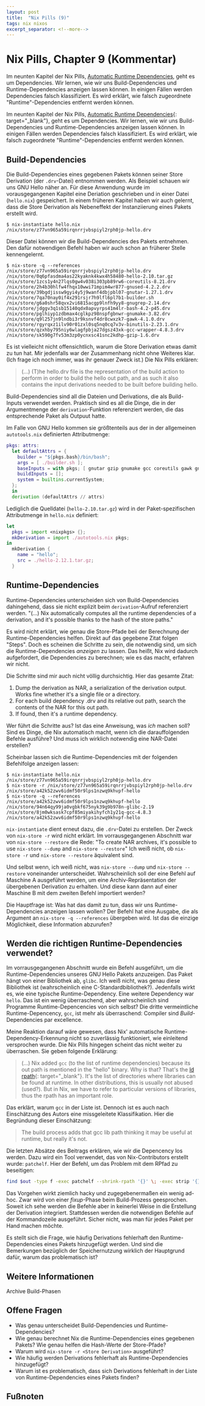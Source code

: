 ```yaml
---
layout: post
title:  "Nix Pills (9)"
tags: nix nixos
excerpt_separator: <!--more-->
---
```


# Nix Pills, Chapter 9 (Kommentar)
<div class="hide-excerpt">
Im neunten Kapitel der Nix Pills, <a href="https://nixos.org/guides/nix-pills/automatic-runtime-dependencies" target="_blank">Automatic Runtime Dependencies</a>, geht es um Dependencies. Wir lernen, wie wir uns Build-Dependencies und Runtime-Dependencies anzeigen lassen können. In einigen Fällen werden Dependencies falsch klassifiziert. Es wird erklärt, wie falsch zugeordnete "Runtime"-Dependencies entfernt werden können.
</div>
<!--more-->

Im neunten Kapitel der Nix Pills, [Automatic Runtime Dependencies](https://nixos.org/guides/nix-pills/automatic-runtime-dependencies){: target="_blank"}, geht es um Dependencies. Wir lernen, wie wir uns Build-Dependencies und Runtime-Dependencies anzeigen lassen können. In einigen Fällen werden Dependencies falsch klassifiziert. Es wird erklärt, wie falsch zugeordnete "Runtime"-Dependencies entfernt werden können.

## Build-Dependencies
Die Build-Dependencies eines gegebenen Pakets können seiner Store Derivation (der `.drv`-Datei) entnommen werden. Als Beispiel schauen wir uns GNU Hello näher an. Für diese Anwendung wurde im vorausgegangenen Kapitel eine Deriation geschrieben und in einer Datei (`hello.nix`) gespeichert. In einem früheren Kapitel haben wir auch gelernt, dass die Store Derivation als Nebeneffekt der Instanziierung eines Pakets erstellt wird.
```
$ nix-instantiate hello.nix
/nix/store/z77vn965a59irqnrrjvbspiyl2rph0jp-hello.drv
```

Dieser Datei können wir die Build-Dependencies des Pakets entnehmen. Den dafür notwendigen Befehl haben wir auch schon an früherer Stelle kennengelernt.
```
$ nix-store -q --references /nix/store/z77vn965a59irqnrrjvbspiyl2rph0jp-hello.drv
/nix/store/0q6pfasdma4as22kyaknk4kwx4h58480-hello-2.10.tar.gz
/nix/store/1zcs1y4n27lqs0gw4v038i303pb89rw6-coreutils-8.21.drv
/nix/store/2h4b30hlfw4fhqx10wwi71mpim4wr877-gnused-4.2.2.drv
/nix/store/39bgdjissw9gyi4y5j9wanf4dbjpbl07-gnutar-1.27.1.drv
/nix/store/7qa70nay0if4x291rsjr7h9lfl6pl7b1-builder.sh
/nix/store/g6a0shr58qvx2vi6815acgp9lnfh9yy8-gnugrep-2.14.drv
/nix/store/jdggv3q1sb15140qdx0apvyrps41m4lr-bash-4.2-p45.drv
/nix/store/pglhiyp1zdbmax4cglkpz98nspfgbnwr-gnumake-3.82.drv
/nix/store/q9l257jn9lndbi3r9ksnvf4dr8cwxzk7-gawk-4.1.0.drv
/nix/store/rgyrqxz1ilv90r01zxl0sq5nq0cq7v3v-binutils-2.23.1.drv
/nix/store/qzxhby795niy6wlagfpbja27dgsz43xk-gcc-wrapper-4.8.3.drv
/nix/store/sk590g7fv53m3zp0ycnxsc41snc2kdhp-gzip-1.6.drv
```

Es ist vielleicht nicht offensichtlich, warum die Store Derivation etwas damit zu tun hat. Mir jedenfalls war der Zusammenhang nicht ohne Weiteres klar. (Ich frage ich noch immer, was ihr genauer Zweck ist.) Die Nix Pills erklären:
> (...) (T)he hello.drv file is the representation of the build action to perform in order to build the hello out path, and as such it also contains the input derivations needed to be built before building hello.

Build-Dependencies sind all die Dateien und Derivations, die als Build-Inputs verwendet werden. Praktisch sind es all die Dinge, die in der Argumentmenge der `derivation`-Funktion referenziert werden, die das entsprechende Paket als Outpuut hatte.

Im Falle von GNU Hello kommen sie größtenteils aus der in der allgemeinen `autotools.nix` definierten Attributmenge:
```nix
pkgs: attrs:
  let defaultAttrs = {
    builder = "${pkgs.bash}/bin/bash";
    args = [ ./builder.sh ];
    baseInputs = with pkgs; [ gnutar gzip gnumake gcc coreutils gawk gnused gnugrep binutils.bintools ];
    buildInputs = [];
    system = builtins.currentSystem;
  };
  in
  derivation (defaultAttrs // attrs)
```
Lediglich die Quelldatei (`hello-2.10.tar.gz`) wird in der Paket-spezifischen Attributmenge in `hello.nix` definiert:
```nix
let
  pkgs = import <nixpkgs> {};
  mkDerivation = import ./autotools.nix pkgs;
in 
  mkDerivation {
    name = "hello";
    src = ./hello-2.12.1.tar.gz;
  }
```

## Runtime-Dependencies
Runtime-Dependencies unterscheiden sich von Build-Dependencies dahingehend, dass sie nicht explizit beim `derivation`-Aufruf referenziert werden. "(...) Nix automatically computes all the runtime dependencies of a derivation, and it's possible thanks to the hash of the store paths."

Es wird nicht erklärt, wie genau die Store-Pfade beii der Berechnung der Runtime-Dependencies helfen. Direkt auf das gegebene Zitat folgen "Steps". Doch es scheinen die Schritte zu sein, die notwendig sind, um sich die Runtime-Dependencies *anzeigen* zu lassen. Das heißt, Nix wird dadurch aufgefordert, die Dependencies zu berechnen; wie es das macht, erfahren wir nicht.

Die Schritte sind mir auch nicht völlig durchsichtig. Hier das gesamte Zitat:
1. Dump the derivation as NAR, a serialization of the derivation output. Works fine whether it's a single file or a directory.
2. For each build dependency .drv and its relative out path, search the contents of the NAR for this out path.
3. If found, then it's a runtime dependency.

Wer führt die Schritte aus? Ist das eine Anweisung, was *ich* machen soll? Sind es Dinge, die Nix automatisch macht, wenn ich die darauffolgenden Befehle ausführe? Und muss ich wirklich notwendig eine NAR-Datei erstellen?

Scheinbar lassen sich die Runtime-Dependencies mit der folgenden Befehlfolge anzeigen lassen:
```
$ nix-instantiate hello.nix
/nix/store/z77vn965a59irqnrrjvbspiyl2rph0jp-hello.drv
$ nix-store -r /nix/store/z77vn965a59irqnrrjvbspiyl2rph0jp-hello.drv
/nix/store/a42k52zwv6idmf50r9lps1nzwq9khvpf-hello
$ nix-store -q --references /nix/store/a42k52zwv6idmf50r9lps1nzwq9khvpf-hello
/nix/store/94n64qy99ja0vgbkf675nyk39g9b978n-glibc-2.19
/nix/store/8jm0wksask7cpf85miyakihyfch1y21q-gcc-4.8.3
/nix/store/a42k52zwv6idmf50r9lps1nzwq9khvpf-hello
```
`nix-instantiate` dient erneut dazu, die `.drv`-Datei zu erstellen. Der Zweck von `nix-store -r` wird nicht erklärt. Im vorrausgegangenen Abschnitt war von `nix-store --restore` die Rede: "To create NAR archives, it's possible to use `nix-store --dump` and `nix-store --restore`" Ich weiß nicht, ob `nix-store -r` und `nix-store --restore` äquivalent sind.

Und selbst wenn, ich weiß nicht, was `nix-store --dump` und `nix-store --restore` voneinander unterscheidet. Wahrscheinlich soll der eine Befehl auf Maschine A ausgeführt werden, um eine Archiv-Repräsentation der übergebenen Derivation zu erhalten. Und diese kann dann auf einer Maschine B mit dem zweiten Befehl importiert werden?

Die Hauptfrage ist: Was hat das damit zu tun, dass wir uns Runtime-Dependencies anzeigen lassen wollen? Der Befehl hat eine Ausgabe, die als Argument an `nix-store -q --references` übergeben wird. Ist das die einzige Möglichkeit, diese Information abzurufen?

## Werden die richtigen Runtime-Dependencies verwendet?
Im vorrausgegangenen Abschnitt wurde ein Befehl ausgeführt, um die Runtime-Dependencies unseres GNU Hello Pakets anzuzeigen. Das Paket hängt von einer Bibliothek ab, `glibc`. Ich weiß nicht, was genau diese Bibliothek ist (wahrscheinlich eine C-Standardbibliothek?). Jedenfalls wirkt es, wie eine typische Runtime-Dependency. Eine weitere Dependency war `hello`. Das ist ein wenig überraschend, aber wahrscheinlich sind Programme Runtime-Depencencies von sich selbst? Die dritte vermeintliche Runtime-Depencency, `gcc`, ist mehr als überraschend: Compiler sind *Build*-Dependencies par excellence.

Meine Reaktion darauf wäre gewesen, dass Nix' automatische Runtime-Dependency-Erkennung nicht so zuverlässig funktioniert, wie einleitend versprochen wurde. Die Nix Pills hingegen scheint das nicht weiter zu überraschen. Sie geben folgende Erklärung:
> (...) Nix added `gcc` (to the list of runtime dependencies) because its out path is mentioned in the "hello" binary. Why is that? That's the [ld rpath](http://en.wikipedia.org/wiki/Rpath){: target="_blank"}. It's the list of directories where libraries can be found at runtime. In other distributions, this is usually not abused (used?). But in Nix, we have to refer to particular versions of libraries, thus the rpath has an important role.
>

Das erklärt, warum `gcc` in der Liste ist. Dennoch ist es auch nach Einschätzung des Autors eine missgeleitete Klassifikation. Hier die Begründung dieser Einschätzung:
> The build process adds that gcc lib path thinking it may be useful at runtime, but really it's not. 

Die letzten Absätze des Beitrags erklären, wie wir die Depencency los werden. Dazu wird ein Tool verwendet, das von Nix-Contributors erstellt wurde: `patchelf`. Hier der Befehl, um das Problem mit dem RPfad zu beseitigen:
```bash
find $out -type f -exec patchelf --shrink-rpath '{}' \; -exec strip '{}' \; 2>/dev/null
```

Das Vorgehen wirkt ziemlich hacky und zugegebenermaßen ein wenig ad-hoc. Zwar wird von einer *fixup*-Phase beim Build-Prozess geesprochen. Soweit ich sehe werden die Befehle aber in keinerlei Weise in die Erstellung der Derivation integriert. Stattdessen werden die notwendigen Befehle auf der Kommandozeile ausgeführt. Sicher nicht, was man für jedes Paket per Hand machen möchte.

Es stellt sich die Frage, wie häufig Derivations fehlerhaft den Runtime-Dependencies eines Pakets hinzugefügt werden. Und sind die Bemerkungen bezüglich der Speichernutzung wirklich der Hauptgrund dafür, warum das problematisch ist?

## Weitere Informationen
Archive
Build-Phasen

## Offene Fragen
- Was genau unterscheidet Build-Dependencies und Runtime-Dependencies?
- Wie genau berechnet Nix die Runtime-Dependencies eines gegebenen Pakets? Wie genau helfen die Hash-Werte der Store-Pfade?
- Warum wird `nix-store -r <Store Derivation>` ausgeführt?
- Wie häufig werden Derivations fehlerhaft als Runtime-Dependencies hinzugefügt?
- Warum ist es problematisch, dass sich Derivations fehlerhaft in der Liste von Runtime-Dependencies eines Pakets finden?

## Fußnoten
